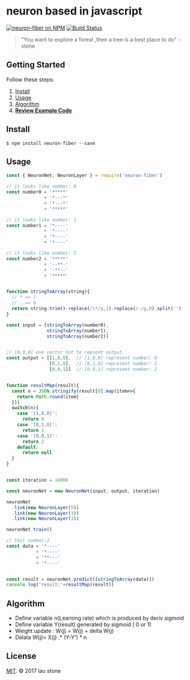 # neuron based in javascript

[![neuron-fiber on NPM](https://img.shields.io/npm/v/neuron-fiber.svg?style=flat-square)](https://www.npmjs.com/package/neuron-fiber)
[![Build Status](https://secure.travis-ci.org/rainlst/neuron-fiber.png?branch=master)](http://secure.travis-ci.org/rainlst/neuron-fiber)

> "You want to explore a forest ,then a tree is a best place to do" - stone

## Getting Started

Follow these steps:

1. [Install](#install)
2. [Usage](#usage)
3. [Algorithm](#algorithm)
4. **[Review Example Code](https://github.com/rainlst/neuron-fiber/tree/master/example)**

## Install

```
$ npm install neuron-fiber --save
```

## Usage

```js
const { NeuronNet, NeuronLayer } = require('neuron-fiber')

// it looks like number: 0
const number0 = '*****' 
              + '*---*'
              + '*---*'
              + '*****' 

// it looks like number: 1
const number1 = '*----' 
              + '*----'
              + '*----'
              + '*----'

// it looks like number: 2
const number2 = '*****' 
              + '--**-'
              + '-**--'
              + '*****' 


function stringToArray(string){
  // * => 1
  // - => 0
  return string.trim().replace(/\*/g,1).replace(/-/g,0).split('')
}

const input = [stringToArray(number0), 
               stringToArray(number1), 
               stringToArray(number2)]


// [0,0,0] one vector hot to repsent output
const output = [[1,0,0],  // [1,0,0] represent number: 0
                [0,1,0],  // [0,1,0] represent number: 1
                [0,0,1]]  // [0,0,1] represent number: 2


function resultMap(result){
  const n = JSON.stringify(result[0].map(item=>{
    return Math.round(item)
  }))
  switch(n){
    case '[1,0,0]':
      return 0
    case '[0,1,0]':
      return 1
    case '[0,0,1]':
      return 2
    default:
      return null
  }
}


const iteration = 10000

const neuronNet = new NeuronNet(input, output, iteration)

neuronNet
  .link(new NeuronLayer(5))
  .link(new NeuronLayer(3))
  .link(new NeuronLayer(3))

neuronNet.train()

// test number:2
const data = '*----' 
           + '*----'
           + '**---'
           + '*----' 


const result = neuronNet.predict([stringToArray(data)])
console.log('result:'+resultMap(result))


```

## Algorithm
* Define variable  n(Learning rate)  which is produced by deriv sigmoid
* Define variable  Y(result) generated by sigmoid ( 0 or 1)
* Weight update : W(j) = W(j) + delta W(j)
* Delata W(j)= X(j) .* (Y-Y') * n

## License

[MIT](https://opensource.org/licenses/MIT). © 2017 lau stone

